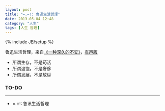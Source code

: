 ```yaml
---
layout: post
title: "=.=!: 鲁迅生活哲理"
date: 2013-05-04 12:48
category: "人生"
tags: [人生 哲理]
---
```

{% include JB/setup %}


鲁迅生活哲理，来自[《一种深久的不安》](http://www.xinli001.com/info/574/)，[有声版](http://fm.xinli001.com/2/)

+ 所谓生存，不是苟活
+ 所谓温饱，不是奢侈
+ 所谓发展，不是放纵

### TO-DO
---
+ =.=!: 鲁讯生活哲理
